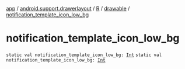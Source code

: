 [app](../../../index.md) / [android.support.drawerlayout](../../index.md) / [R](../index.md) / [drawable](index.md) / [notification_template_icon_low_bg](./notification_template_icon_low_bg.md)

# notification_template_icon_low_bg

`static val notification_template_icon_low_bg: `[`Int`](https://kotlinlang.org/api/latest/jvm/stdlib/kotlin/-int/index.html)
`static val notification_template_icon_low_bg: `[`Int`](https://kotlinlang.org/api/latest/jvm/stdlib/kotlin/-int/index.html)
